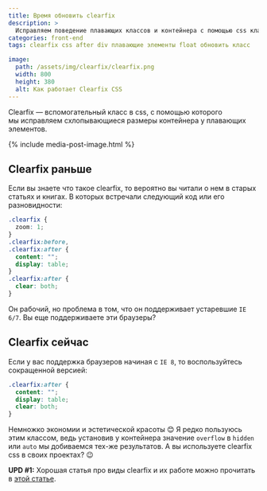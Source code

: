 ```yaml
---
title: Время обновить clearfix
description: >
  Исправляем поведение плавающих классов и контейнера с помощью css класса clearfix и его новой, короткой версией.
categories: front-end
tags: clearfix css after div плавающие элементы float обновить класс

image:
  path: /assets/img/clearfix/clearfix.png
  width: 800
  height: 380
  alt: Как работает Clearfix CSS
---
```


Clearfix — вспомогательный класс в css, с помощью которого мы исправляем схлопывающиеся размеры контейнера у плавающих элементов.

{% include media-post-image.html %}

## Clearfix раньше

Если вы знаете что такое clearfix, то вероятно вы читали о нем в старых статьях и книгах. В которых встречали следующий код или его разновидности:

```css
.clearfix {
  zoom: 1;
}
.clearfix:before,
.clearfix:after {
  content: "";
  display: table;
}
.clearfix:after {
  clear: both;
}
```

Он рабочий, но проблема в том, что он поддерживает устаревшие `IE 6/7`. Вы еще поддерживаете эти браузеры?

## Clearfix сейчас

Если у вас поддержка браузеров начиная с `IE 8`, то воспользуйтесь сокращенной версией:

```css
.clearfix:after {
  content: "";
  display: table;
  clear: both;
}
```

Немножко экономии и эстетической красоты 😊
Я редко пользуюсь этим классом, ведь установив у контейнера значение `overflow` в `hidden` или `auto` мы добиваемся тех-же результатов.
А вы используете clearfix css в своих проектах? 😉

**UPD #1:** Хорошая статья про виды clearfix и их работе можно прочитать в <a href="http://css-live.ru/tricks/novaya-alternativa-clearfix-u-i-overflowhidden.html">этой статье</a>.
